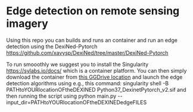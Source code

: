 # Edge detection on remote sensing imagery

Using this repo you can builds and runs an container and run an edge detection using the DexiNed-Pytorch https://github.com/xavysp/DexiNed/tree/master/DexiNed-Pytorch

To run smooothly we suggest you to install the Singularity https://sylabs.io/docs/ which is a container platform. You  can then simply download the container from [this GGDrive location](https://www.google.com)  and launch the edge detection algorithms using e.g., this command:
singularity shell -B PATHtoYOURlocationOFtheDEXINED Python37_DexinetPytorch_v2.sif 
and then running the script using 
python main.py --input_dir=PATHtoYOURlocationOFtheDEXINEDedgeFILES

